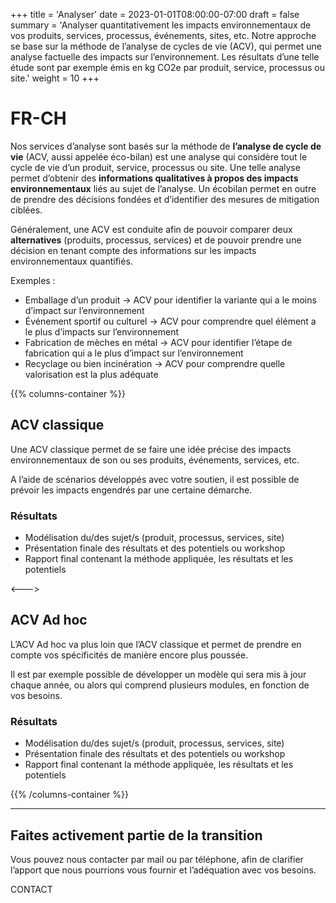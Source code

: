 +++
title = 'Analyser'
date = 2023-01-01T08:00:00-07:00
draft = false
summary = 'Analyser quantitativement les impacts environnementaux de vos produits, services, processus, événements, sites, etc. Notre approche se base sur la méthode de l’analyse de cycles de vie (ACV), qui permet une analyse factuelle des impacts sur l’environnement. Les résultats d’une telle étude sont par exemple émis en kg CO2e par produit, service, processus ou site.'
weight = 10
+++

# FR-CH

Nos services d’analyse sont basés sur la méthode de **l’analyse de cycle de vie** (ACV, aussi appelée éco-bilan) est une analyse qui considère tout le cycle de vie d’un produit, service, processus ou site. Une telle analyse permet d’obtenir des **informations qualitatives à propos des impacts environnementaux** liés au sujet de l’analyse. Un écobilan permet en outre de prendre des décisions fondées et d’identifier des mesures de mitigation ciblées.

Généralement, une ACV est conduite afin de pouvoir comparer deux **alternatives** (produits, processus, services) et de pouvoir prendre une décision en tenant compte des informations sur les impacts environnementaux quantifiés.

Exemples :

- Emballage d’un produit → ACV pour identifier la variante qui a le moins d’impact sur l’environnement
- Événement sportif ou culturel → ACV pour comprendre quel élément a le plus d’impacts sur l’environnement
- Fabrication de mèches en métal → ACV pour identifier l’étape de fabrication qui a le plus d’impact sur l’environnement
- Recyclage ou bien incinération → ACV pour comprendre quelle valorisation est la plus adéquate

{{% columns-container %}}

## ACV classique
Une ACV classique permet de se faire une idée précise des impacts environnementaux de son ou ses produits, événements, services, etc.

A l’aide de scénarios développés avec votre soutien, il est possible de prévoir les impacts engendrés par une certaine démarche.

### Résultats
- Modélisation du/des sujet/s (produit, processus, services, site)
- Présentation finale des résultats et des potentiels ou workshop
- Rapport final contenant la méthode appliquée, les résultats et les potentiels

<--->

## ACV Ad hoc
L’ACV Ad hoc va plus loin que l’ACV classique et permet de prendre en compte vos spécificités de manière encore plus poussée.

Il est par exemple possible de développer un modèle qui sera mis à jour chaque année, ou alors qui comprend plusieurs modules, en fonction de vos besoins.

### Résultats
- Modélisation du/des sujet/s (produit, processus, services, site)
- Présentation finale des résultats et des potentiels ou workshop
- Rapport final contenant la méthode appliquée, les résultats et les potentiels

{{% /columns-container %}}

---

## Faites activement partie de la transition
Vous pouvez nous contacter par mail ou par téléphone, afin de clarifier l’apport que nous pourrions vous fournir et l’adéquation avec vos besoins.

CONTACT